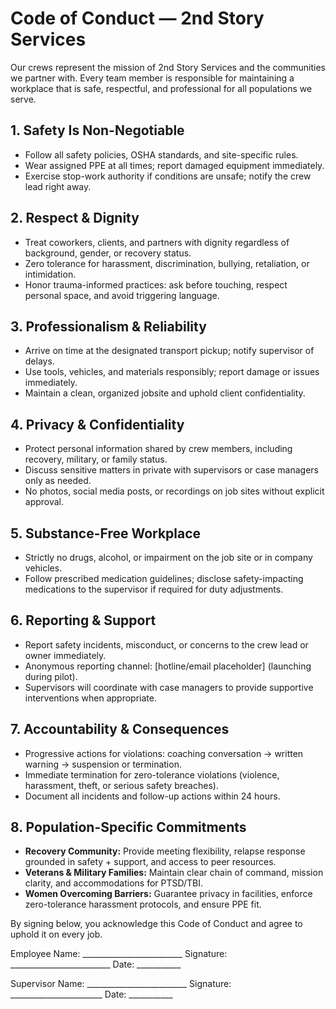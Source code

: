 # Code of Conduct — 2nd Story Services

Our crews represent the mission of 2nd Story Services and the communities we partner with. Every team member is responsible for maintaining a workplace that is safe, respectful, and professional for all populations we serve.

## 1. Safety Is Non-Negotiable
- Follow all safety policies, OSHA standards, and site-specific rules.
- Wear assigned PPE at all times; report damaged equipment immediately.
- Exercise stop-work authority if conditions are unsafe; notify the crew lead right away.

## 2. Respect & Dignity
- Treat coworkers, clients, and partners with dignity regardless of background, gender, or recovery status.
- Zero tolerance for harassment, discrimination, bullying, retaliation, or intimidation.
- Honor trauma-informed practices: ask before touching, respect personal space, and avoid triggering language.

## 3. Professionalism & Reliability
- Arrive on time at the designated transport pickup; notify supervisor of delays.
- Use tools, vehicles, and materials responsibly; report damage or issues immediately.
- Maintain a clean, organized jobsite and uphold client confidentiality.

## 4. Privacy & Confidentiality
- Protect personal information shared by crew members, including recovery, military, or family status.
- Discuss sensitive matters in private with supervisors or case managers only as needed.
- No photos, social media posts, or recordings on job sites without explicit approval.

## 5. Substance-Free Workplace
- Strictly no drugs, alcohol, or impairment on the job site or in company vehicles.
- Follow prescribed medication guidelines; disclose safety-impacting medications to the supervisor if required for duty adjustments.

## 6. Reporting & Support
- Report safety incidents, misconduct, or concerns to the crew lead or owner immediately.
- Anonymous reporting channel: [hotline/email placeholder] (launching during pilot).
- Supervisors will coordinate with case managers to provide supportive interventions when appropriate.

## 7. Accountability & Consequences
- Progressive actions for violations: coaching conversation → written warning → suspension or termination.
- Immediate termination for zero-tolerance violations (violence, harassment, theft, or serious safety breaches).
- Document all incidents and follow-up actions within 24 hours.

## 8. Population-Specific Commitments
- **Recovery Community:** Provide meeting flexibility, relapse response grounded in safety + support, and access to peer resources.
- **Veterans & Military Families:** Maintain clear chain of command, mission clarity, and accommodations for PTSD/TBI.
- **Women Overcoming Barriers:** Guarantee privacy in facilities, enforce zero-tolerance harassment protocols, and ensure PPE fit.

By signing below, you acknowledge this Code of Conduct and agree to uphold it on every job.

Employee Name: _________________________   Signature: _________________________   Date: ___________

Supervisor Name: _________________________   Signature: _______________________   Date: ___________
